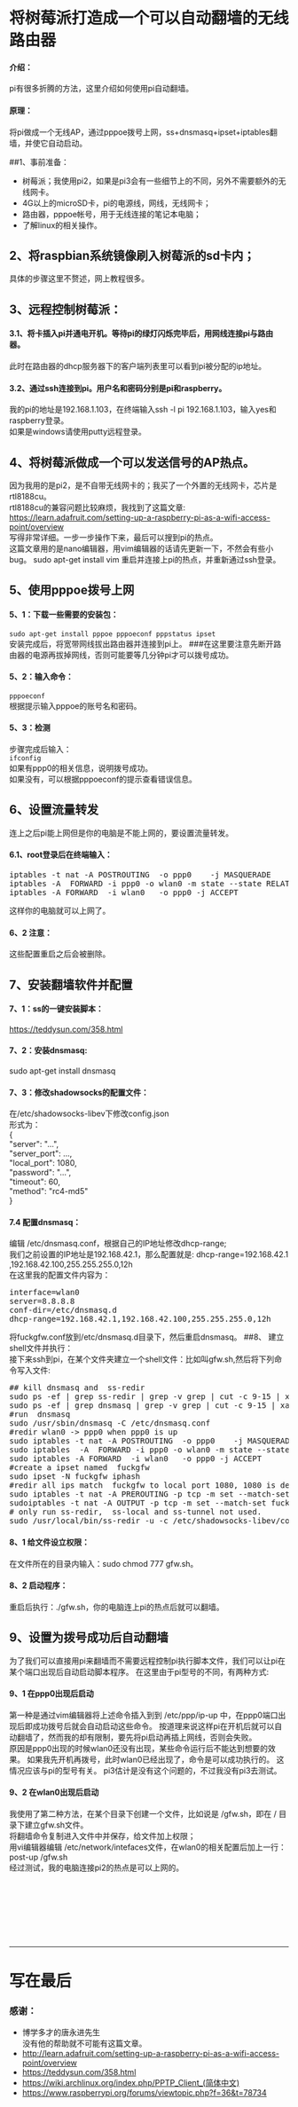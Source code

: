 # 将树莓派打造成一个可以自动翻墙的无线路由器
#### 介绍：
pi有很多折腾的方法，这里介绍如何使用pi自动翻墙。
#### 原理：
将pi做成一个无线AP，通过pppoe拨号上网，ss+dnsmasq+ipset+iptables翻墙，并使它自动启动。

##1、事前准备：
* 树莓派；我使用pi2，如果是pi3会有一些细节上的不同，另外不需要额外的无线网卡。
* 4G以上的microSD卡，pi的电源线，网线，无线网卡；
* 路由器，pppoe帐号，用于无线连接的笔记本电脑；
* 了解linux的相关操作。

## 2、将raspbian系统镜像刷入树莓派的sd卡内；  
具体的步骤这里不赘述，网上教程很多。 


## 3、远程控制树莓派：  
#### 3.1、将卡插入pi并通电开机。等待pi的绿灯闪烁完毕后，用网线连接pi与路由器。  
   此时在路由器的dhcp服务器下的客户端列表里可以看到pi被分配的ip地址。  
#### 3.2、通过ssh连接到pi。用户名和密码分别是pi和raspberry。  
   我的pi的地址是192.168.1.103，在终端输入ssh -l pi 192.168.1.103，输入yes和raspberry登录。  
   如果是windows请使用putty远程登录。  
## 4、将树莓派做成一个可以发送信号的AP热点。  
因为我用的是pi2，是不自带无线网卡的；我买了一个外置的无线网卡，芯片是rtl8188cu。  
rtl8188cu的兼容问题比较麻烦，我找到了这篇文章:  
https://learn.adafruit.com/setting-up-a-raspberry-pi-as-a-wifi-access-point/overview  
写得非常详细。一步一步操作下来，最后可以搜到pi的热点。  
这篇文章用的是nano编辑器，用vim编辑器的话请先更新一下，不然会有些小bug。
sudo apt-get install vim
重启并连接上pi的热点，并重新通过ssh登录。
## 5、使用pppoe拨号上网  
#### 5、1：下载一些需要的安装包：  
`sudo apt-get install pppoe pppoeconf pppstatus ipset`  
安装完成后，将宽带网线拔出路由器并连接到pi上。
###在这里要注意先断开路由器的电源再拔掉网线，否则可能要等几分钟pi才可以拨号成功。  
#### 5、2：输入命令：  
`pppoeconf`  
根据提示输入pppoe的账号名和密码。  
#### 5、3：检测
步骤完成后输入：  
`ifconfig`  
如果有ppp0的相关信息，说明拨号成功。  
如果没有，可以根据pppoeconf的提示查看错误信息。  
## 6、设置流量转发  
连上之后pi能上网但是你的电脑是不能上网的，要设置流量转发。  
#### 6.1、root登录后在终端输入：  
<pre>
iptables -t nat -A POSTROUTING  -o ppp0    -j MASQUERADE
iptables -A  FORWARD -i ppp0 -o wlan0 -m state --state RELATED,ESTABLISHED -j ACCEPT
iptables -A FORWARD  -i wlan0   -o ppp0 -j ACCEPT
</pre>
这样你的电脑就可以上网了。
#### 6、2 注意：
这些配置重启之后会被删除。

## 7、安装翻墙软件并配置  
 
#### 7、1：ss的一键安装脚本：  
https://teddysun.com/358.html  
#### 7、2：安装dnsmasq:  
sudo apt-get install dnsmasq  
#### 7、3：修改shadowsocks的配置文件：
在/etc/shadowsocks-libev下修改config.json  
形式为：  
{  
    "server": "...",  
    "server_port": ...,  
    "local_port": 1080,  
    "password": "...",  
    "timeout": 60,  
    "method": "rc4-md5"  
}     
#### 7.4 配置dnsmasq：
编辑 /etc/dnsmasq.conf，根据自己的IP地址修改dhcp-range;  
我们之前设置的IP地址是192.168.42.1，那么配置就是:
dhcp-range=192.168.42.1  ,192.168.42.100,255.255.255.0,12h  
在这里我的配置文件内容为：  
<pre>
interface=wlan0       
server=8.8.8.8     
conf-dir=/etc/dnsmasq.d
dhcp-range=192.168.42.1,192.168.42.100,255.255.255.0,12h 
</pre>
将fuckgfw.conf放到/etc/dnsmasq.d目录下，然后重启dnsmasq。
##8、 建立shell文件并执行：  
接下来ssh到pi，在某个文件夹建立一个shell文件：比如叫gfw.sh,然后将下列命令写入文件:  
<pre>
## kill dnsmasq and  ss-redir
sudo ps -ef | grep ss-redir | grep -v grep | cut -c 9-15 | xargs kill -s 9
sudo ps -ef | grep dnsmasq | grep -v grep | cut -c 9-15 | xargs kill -s 9
#run  dnsmasq
sudo /usr/sbin/dnsmasq -C /etc/dnsmasq.conf
#redir wlan0 -> ppp0 when ppp0 is up
sudo iptables -t nat -A POSTROUTING  -o ppp0    -j MASQUERADE
sudo iptables  -A  FORWARD -i ppp0 -o wlan0 -m state --state RELATED,ESTABLISHED -j ACCEPT
sudo iptables -A FORWARD  -i wlan0   -o ppp0 -j ACCEPT
#create a ipset named  fuckgfw
sudo ipset -N fuckgfw iphash
#redir all ips match  fuckgfw to local port 1080, 1080 is defined in  config.json
sudo iptables -t nat -A PREROUTING -p tcp -m set --match-set fuckgfw dst -j REDIRECT --to-port 1080
sudoiptables -t nat -A OUTPUT -p tcp -m set --match-set fuckgfw dst -j REDIRECT --to-port 1080
# only run ss-redir,  ss-local and ss-tunnel not used.
sudo /usr/local/bin/ss-redir -u -c /etc/shadowsocks-libev/config.json -b 0.0.0.0
</pre>
#### 8、1 给文件设立权限：
在文件所在的目录内输入：sudo chmod 777 gfw.sh。
#### 8、2 启动程序：
重启后执行：./gfw.sh，你的电脑连上pi的热点后就可以翻墙。  
## 9、设置为拨号成功后自动翻墙  
为了我们可以直接用pi来翻墙而不需要远程控制pi执行脚本文件，我们可以让pi在某个端口出现后自动启动脚本程序。
在这里由于pi型号的不同，有两种方式:  
#### 9、1 在ppp0出现后启动
第一种是通过vim编辑器将上述命令插入到到  /etc/ppp/ip-up 中，在ppp0端口出现后即成功拨号后就会自动启动这些命令。
按道理来说这样pi在开机后就可以自动翻墙了，然而我的却有限制，要先将pi启动再插上网线，否则会失败。  
原因是ppp0出现的时候wlan0还没有出现，某些命令运行后不能达到想要的效果。
如果我先开机再拨号，此时wlan0已经出现了，命令是可以成功执行的。
这情况应该与pi的型号有关。
pi3估计是没有这个问题的，不过我没有pi3去测试。  
#### 9、2 在wlan0出现后启动
我使用了第二种方法，在某个目录下创建一个文件，比如说是 /gfw.sh，即在 / 目录下建立gfw.sh文件。  
将翻墙命令复制进入文件中并保存，给文件加上权限；  
用vi编辑器编辑 /etc/network/intefaces文件，在wlan0的相关配置后加上一行：  
post-up /gfw.sh  
经过测试，我的电脑连接pi2的热点是可以上网的。  
<br />
<br />  
<br />
<br />
<br />
<br />
* * * 
# 写在最后
### 感谢：
* 博学多才的唐永进先生  
  没有他的帮助就不可能有这篇文章。  
* http://learn.adafruit.com/setting-up-a-raspberry-pi-as-a-wifi-access-point/overview  
* https://teddysun.com/358.html  
* https://wiki.archlinux.org/index.php/PPTP_Client_(简体中文)  
* https://www.raspberrypi.org/forums/viewtopic.php?f=36&t=78734  
